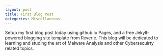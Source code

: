 ```yaml
---
layout: post
title: First Blog Post
categories: Miscellaneous
---
```


Setup my first blog post today using github.io Pages, and a free Jekyll-powered blogging site template from Reverie. This blog will be dedicated to learning and studing the art of Malware Analysis and other Cybersecuirty related topics.
